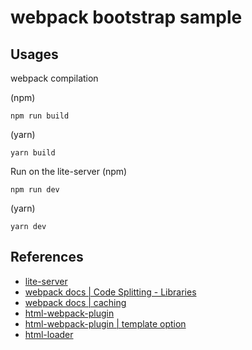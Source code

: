 # webpack bootstrap sample

## Usages

webpack compilation

(npm)
```
npm run build
```
(yarn)
```
yarn build
```

Run on the lite-server
(npm)
```
npm run dev
```
(yarn)
```
yarn dev
```

## References
* [lite-server](https://github.com/johnpapa/lite-server "johnpapa/lite-server")
* [webpack docs | Code Splitting - Libraries](https://webpack.js.org/guides/code-splitting-libraries/ "Code Splitting - Libraries")
* [webpack docs | caching](https://webpack.js.org/guides/caching/ "Caching")
* [html-webpack-plugin](https://github.com/jantimon/html-webpack-plugin "jantimon/html-webpack-plugin")
* [html-webpack-plugin | template option](https://github.com/jantimon/html-webpack-plugin/blob/master/docs/template-option.md "jantimon/html-webpack-plugin | template option")
* [html-loader](https://github.com/webpack-contrib/html-loader "webpack-contrib/html-loader")
